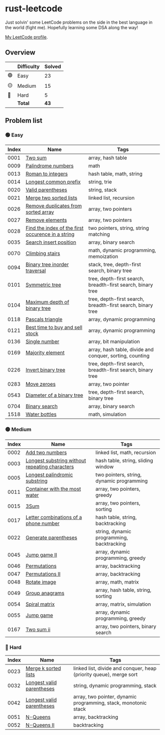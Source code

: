 # rust-leetcode

Just solvin' some LeetCode problems on the side in the best language in the
world (fight me). Hopefully learning some DSA along the way!

[My LeetCode profile](https://leetcode.com/u/BenZeen/).

## Overview

|     | Difficulty | Solved |
| --- | ---------- | ------ |
| 🟢  | Easy       | 23     |
| 🟡  | Medium     | 15     |
| 🔴  | Hard       | 5      |
|     | **Total**  | **43** |

## Problem list

### 🟢 Easy

| Index | Name                                                                                                                                   | Tags                                                        |
| ----- | -------------------------------------------------------------------------------------------------------------------------------------- | ----------------------------------------------------------- |
| 0001  | [Two sum](https://leetcode.com/problems/two-sum/)                                                                                      | array, hash table                                           |
| 0009  | [Palindrome numbers](https://leetcode.com/problems/palindrome-number/)                                                                 | math                                                        |
| 0013  | [Roman to integers](https://leetcode.com/problems/roman-to-integer/)                                                                   | hash table, math, string                                    |
| 0014  | [Longest common prefix](https://leetcode.com/problems/longest-common-prefix/)                                                          | string, trie                                                |
| 0020  | [Valid parentheses](https://leetcode.com/problems/valid-parentheses/)                                                                  | string, stack                                               |
| 0021  | [Merge two sorted lists](https://leetcode.com/problems/merge-two-sorted-lists/)                                                        | linked list, recursion                                      |
| 0026  | [Remove duplicates from sorted array](https://leetcode.com/problems/merge-two-sorted-lists/)                                           | array, two pointers                                         |
| 0027  | [Remove elements](https://leetcode.com/problems/remove-element/)                                                                       | array, two pointers                                         |
| 0028  | [Find the index of the first occurence in a string](https://leetcode.com/problems/find-the-index-of-the-first-occurrence-in-a-string/) | two pointers, string, string matching                       |
| 0035  | [Search insert position](https://leetcode.com/problems/search-insert-position/)                                                        | array, binary search                                        |
| 0070  | [Climbing stairs](https://leetcode.com/problems/climbing-stairs/)                                                                      | math, dynamic programming, memoization                      |
| 0094  | [Binary tree inorder traversal](https://leetcode.com/problems/binary-tree-inorder-traversal/)                                          | stack, tree, depth-first search, binary tree                |
| 0101  | [Symmetric tree](https://leetcode.com/problems/symmetric-tree/)                                                                        | tree, depth-first search, breadth-first search, binary tree |
| 0104  | [Maximum depth of binary tree](https://leetcode.com/problems/maximum-depth-of-binary-tree/)                                            | tree, depth-first search, breadth-first search, binary tree |
| 0118  | [Pascals triangle](https://leetcode.com/problems/pascals-triangle/)                                                                    | array, dynamic programming                                  |
| 0121  | [Best time to buy and sell stock](https://leetcode.com/problems/best-time-to-buy-and-sell-stock/)                                      | array, dynamic programming                                  |
| 0136  | [Single number](https://leetcode.com/problems/single-number/)                                                                          | array, bit manipulation                                     |
| 0169  | [Majority element](https://leetcode.com/problems/majority-element/)                                                                    | array, hash table, divide and conquer, sorting, counting    |
| 0226  | [Invert binary tree](https://leetcode.com/problems/invert-binary-tree/)                                                                | tree, depth-first search, breadth-first search, binary tree |
| 0283  | [Move zeroes](https://leetcode.com/problems/move-zeroes/)                                                                              | array, two pointer                                          |
| 0543  | [Diameter of a binary tree](https://leetcode.com/problems/diameter-of-a-binary-tree/)                                                  | tree, depth-first search, binary tree                       |
| 0704  | [Binary search](https://leetcode.com/problems/binary-search/)                                                                          | array, binary search                                        |
| 1518  | [Water bottles](https://leetcode.com/problems/water-bottles/)                                                                          | math, simulation                                            |

### 🟡 Medium

| Index | Name                                                                                                                            | Tags                                      |
| ----- | ------------------------------------------------------------------------------------------------------------------------------- | ----------------------------------------- |
| 0002  | [Add two numbers](https://leetcode.com/problems/add-two-numbers/)                                                               | linked list, math, recursion              |
| 0003  | [Longest substring without repeating characters](https://leetcode.com/problems/longest-substring-without-repeating-characters/) | hash table, string, sliding window        |
| 0005  | [Longest palindromic substring](https://leetcode.com/problems/longest-palindromic-substring/)                                   | two pointers, string, dynamic programming |
| 0011  | [Container with the most water](https://leetcode.com/problems/container-with-most-water/)                                       | array, two pointers, greedy               |
| 0015  | [3Sum](https://leetcode.com/problems/3sum/)                                                                                     | array, two pointers, sorting              |
| 0017  | [Letter combinations of a phone number](https://leetcode.com/problems/letter-combinations-of-a-phone-number/)                   | hash table, string, backtracking          |
| 0022  | [Generate parentheses](https://leetcode.com/problems/generate-parentheses/)                                                     | string, dynamic programming, backtracking |
| 0045  | [Jump game II](https://leetcode.com/problems/jump-game-ii/)                                                                     | array, dynamic programming, greedy        |
| 0046  | [Permutations](https://leetcode.com/problems/permutations/)                                                                     | array, backtracking                       |
| 0047  | [Permutations II](https://leetcode.com/problems/permutations-ii/)                                                               | array, backtracking                       |
| 0048  | [Rotate image](https://leetcode.com/problems/rotate-image/)                                                                     | array, math, matrix                       |
| 0049  | [Group anagrams](https://leetcode.com/problems/group-anagrams/)                                                                 | array, hash table, string, sorting        |
| 0054  | [Spiral matrix](https://leetcode.com/problems/spiral-matrix/)                                                                   | array, matrix, simulation                 |
| 0055  | [Jump game](https://leetcode.com/problems/jump-game/)                                                                           | array, dynamic programming, greedy        |
| 0167  | [Two sum ii](https://leetcode.com/problems/two-sum-ii-input-array-is-sorted/)                                                   | array, two pointers, binary search        |

### 🔴 Hard

| Index | Name                                                                                  | Tags                                                               |
| ----- | ------------------------------------------------------------------------------------- | ------------------------------------------------------------------ |
| 0023  | [Merge k sorted lists](https://leetcode.com/problems/merge-k-sorted-lists/)           | linked list, divide and conquer, heap (priority queue), merge sort |
| 0032  | [Longest valid parentheses](https://leetcode.com/problems/longest-valid-parentheses/) | string, dynamic programming, stack                                 |
| 0042  | [Longest valid parentheses](https://leetcode.com/problems/trapping-rain-water/)       | array, two pointer, dynamic programming, stack, monotonic stack    |
| 0051  | [N-Queens](https://leetcode.com/problems/n-queens/)                                   | array, backtracking                                                |
| 0052  | [N-Queens II](https://leetcode.com/problems/n-queens-ii/)                             | backtracking                                                       |
